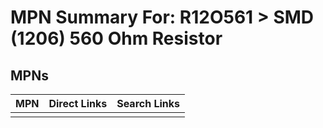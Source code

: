 



# MPN Summary For: R12O561 > SMD (1206) 560 Ohm Resistor

## MPNs
  

|MPN|Direct Links|Search Links|
| :--- | :--- | :--- |
||||
